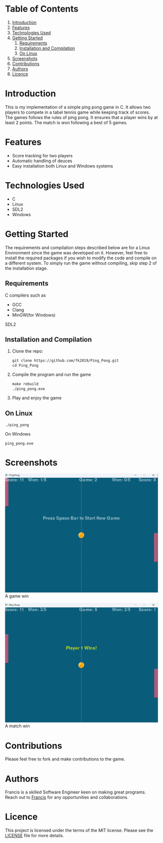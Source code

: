 
# Table of Contents

1.  [Introduction](#org1422f12)
2.  [Features](#org4537d38)
3.  [Technologies Used](#orgd8c02d5)
4.  [Getting Started](#org0cfcfff)
    1.  [Requirements](#orgafddc6e)
    2.  [Installation and Compilation](#orgfab678e)
    3.  [On Linux](#orgabbecb5)
5.  [Screenshots](#org235de33)
6.  [Contributions](#org9abc493)
7.  [Authors](#org24dda6d)
8.  [Licence](#org9595f2f)



<a id="org1422f12"></a>

# Introduction

This is my implementation of a simple ping pong game in C. It allows two players
to compete in a tabel tennis game while keeping track of scores. The games follows the rules
of ping pong. It ensures that a player wins by at least 2 points. The match is
won following a best of 5 games.


<a id="org4537d38"></a>

# Features

-   Score tracking for two players
-   Automatic handling of deuces
-   Easy installation both Linux and Windows systems


<a id="orgd8c02d5"></a>

# Technologies Used

-   C
-   Linux
-   SDL2
-   Windows


<a id="org0cfcfff"></a>

# Getting Started

The requirements and compilation steps described below are for a Linux Environment since the game was developed on
it. However, feel free to install the required packages if you wish to modify the code and compile on a different system.
To simply run the game without compiling, skip step 2 of the installation stage.


<a id="orgafddc6e"></a>

## Requirements

C compilers such as

-   GCC
-   Clang
-   MinGW(for Windows)

SDL2


<a id="orgfab678e"></a>

## Installation and Compilation

1.  Clone the repo:
    
        git clone https://github.com/fk2019/Ping_Pong.git
        cd Ping_Pong
2.  Compile the program and run the game
    
        make rebuild
        ./ping_pong.exe
3.  Play and enjoy the game


<a id="orgabbecb5"></a>

## On Linux

    ./ping_pong

On Windows

    ping_pong.exe


<a id="org235de33"></a>

# Screenshots

![img](./images/game_win.png "A game win")
A game win

![img](./images/match_win.png "A match win")
A match win


<a id="org9abc493"></a>

# Contributions

Please feel free to fork and make contributions to the game.


<a id="org24dda6d"></a>

# Authors

Francis is a skilled Software Engineer keen on making great programs. Reach out to [Francis](mailto:fkmuiruri8@gmail.com) for any opportunities and collaborations.


<a id="org9595f2f"></a>

# Licence

This project is licensed under the terms of the MIT license. Please see the [LICENSE](./LICENCE.txt) file for more details.

